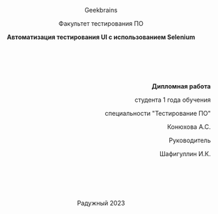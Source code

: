 <p style="text-align: center;">Geekbrains</p>

<p style="text-align: center;">Факультет тестирования ПО</p>

<p style="text-align: center;"><strong>Автоматизация тестирования UI с использованием Selenium</strong></p>

<br></br>
<br></br>

<p style="text-align: right;"><strong>Дипломная работа</strong></p>
<p style="text-align: right;">студента 1 года обучения</p>
<p style="text-align: right;">специальности "Тестирование ПО"</p>
<p style="text-align: right;">Конюхова А.С.</p>
<p style="text-align: right;">Руководитель</p>
<p style="text-align: right;">Шафигуллин И.К.</p>

<br></br>
<br></br>

<p style="text-align: center;">Радужный 2023</p>


